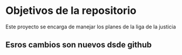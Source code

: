 # Objetivos de la repositorio

Este proyecto se encarga de manejar los planes de la liga de la justicia


## Esros cambios son nuevos dsde github
